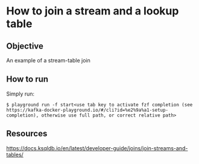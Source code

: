 # How to join a stream and a lookup table

## Objective

An example of a stream-table join

## How to run

Simply run:

```
$ playground run -f start<use tab key to activate fzf completion (see https://kafka-docker-playground.io/#/cli?id=%e2%9a%a1-setup-completion), otherwise use full path, or correct relative path>
```

## Resources
https://docs.ksqldb.io/en/latest/developer-guide/joins/join-streams-and-tables/
